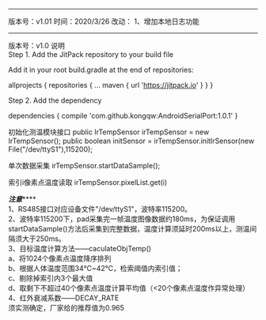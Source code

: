 ******************************************************************************************
版本号：v1.01
时间：2020/3/26
改动：
      1、增加本地日志功能


*****************************************************************************************
版本号：v1.0
说明  
Step 1. Add the JitPack repository to your build file

Add it in your root build.gradle at the end of repositories:

allprojects {
    repositories {
        ...
        maven { url 'https://jitpack.io' }
    }
}
  
Step 2. Add the dependency

dependencies {
        compile 'com.github.kongqw:AndroidSerialPort:1.0.1'
}
  
初始化测温模块接口
public IrTempSensor irTempSensor = new IrTempSensor();
public boolean initSensor = irTempSensor.initIrSensor(new File("/dev/ttyS1"),115200);
  
单次数据采集
irTempSensor.startDataSample();
  
索引i像素点温度读取
irTempSensor.pixelList.get(i)

  
***************注意*******************  
1、RS485接口对应设备文件"/dev/ttyS1"，波特率115200。  
2、波特率115200下，pad采集完一帧温度图像数据约180ms，为保证调用startDataSample()方法后采集到完整数据，温度计算须延时200ms以上，测温间隔须大于250ms。  
3、目标温度计算方法——caculateObjTemp()    
        a、将1024个像素点温度降序排列  
	b、根据人体温度范围34℃~42℃，检索阈值内索引值；  
	c、剔除掉索引内3个最大值  
	d、取剩下不超过40个像素点温度计算平均值（<20个像素点温度作异常处理）  
4、红外衰减系数——DECAY_RATE  
	须实测确定，厂家给的推荐值为0.965  
